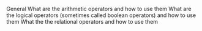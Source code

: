 General
What are the arithmetic operators and how to use them
What are the logical operators (sometimes called boolean operators) and how to use them
What the the relational operators and how to use them
